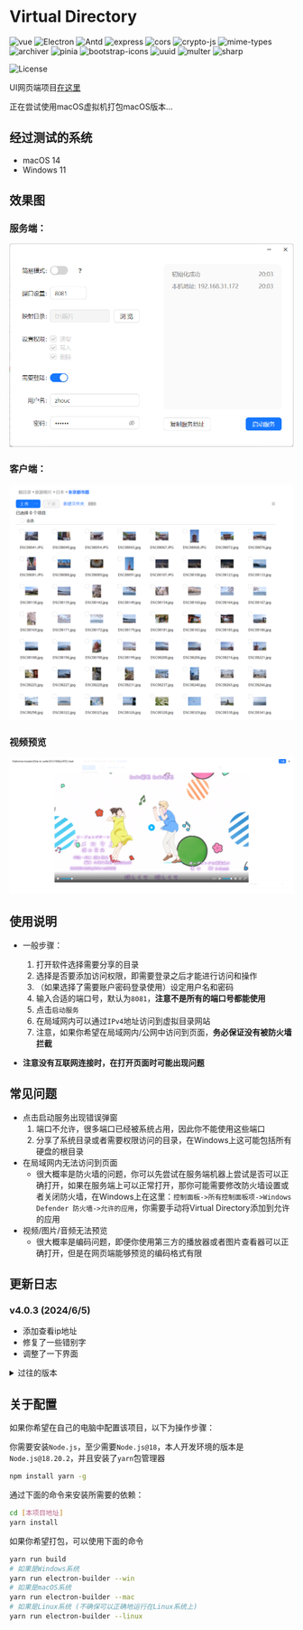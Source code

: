 # Virtual Directory

![vue](https://img.shields.io/badge/vue.js-3.4.15-green?logo=vue.js)
![Electron](https://img.shields.io/badge/Electron-28.2-white)
![Antd](https://img.shields.io/badge/Antd-4.x-blue)
![express](https://img.shields.io/badge/express-4.19.2-red )
![cors](https://img.shields.io/badge/cors-2.8.5-orange)
![crypto-js](https://img.shields.io/badge/crypto_js-4.2.0-yellow)
![mime-types](https://img.shields.io/badge/mime_types-2.1.35-pink)
![archiver](https://img.shields.io/badge/archiver-7.0.1-darkgreen)
![pinia](https://img.shields.io/badge/pinia-2.1.7-yellow)
![bootstrap-icons](https://img.shields.io/badge/bootstrap_icons-1.11.3-purple)
![uuid](https://img.shields.io/badge/uuid-9.0.1-orange)
![multer](https://img.shields.io/badge/multer-1.4.5-lightblue)
![sharp](https://img.shields.io/badge/multer-0.33.3-lightgreen)

![License](https://img.shields.io/badge/License-MIT-dark_green)

UI网页端项目[在这里](https://github.com/Zhoucheng133/virtual-dir-page)

正在尝试使用macOS虚拟机打包macOS版本...

## 经过测试的系统
-  macOS 14
-  Windows 11

## 效果图

### 服务端：

![服务端截图](demo/demo1.png)

### 客户端：

![客户端截图](demo/demo2.png)

### 视频预览

![视频预览截图](demo/demo3.png)

## 使用说明

- 一般步骤：
  1. 打开软件选择需要分享的目录
  2. 选择是否要添加访问权限，即需要登录之后才能进行访问和操作
  3. （如果选择了需要账户密码登录使用）设定用户名和密码
  4. 输入合适的端口号，默认为`8081`，**注意不是所有的端口号都能使用**
  5. 点击`启动服务`
  6. 在局域网内可以通过`IPv4`地址访问到虚拟目录网站
  7. 注意，如果你希望在局域网内/公网中访问到页面，**务必保证没有被防火墙拦截**

- **注意没有互联网连接时，在打开页面时可能出现问题**

## 常见问题

- 点击启动服务出现错误弹窗
  1. 端口不允许，很多端口已经被系统占用，因此你不能使用这些端口
  2. 分享了系统目录或者需要权限访问的目录，在Windows上这可能包括所有硬盘的根目录
- 在局域网内无法访问到页面
  - 很大概率是防火墙的问题，你可以先尝试在服务端机器上尝试是否可以正确打开，如果在服务端上可以正常打开，那你可能需要修改防火墙设置或者关闭防火墙，在Windows上在这里：`控制面板->所有控制面板项->Windows Defender 防火墙->允许的应用`，你需要手动将Virtual Directory添加到允许的应用
- 视频/图片/音频无法预览
  - 很大概率是编码问题，即便你使用第三方的播放器或者图片查看器可以正确打开，但是在网页端能够预览的编码格式有限

## 更新日志

### v4.0.3 (2024/6/5)
- 添加查看ip地址
- 修复了一些错别字
- 调整了一下界面

<details>
<summary>过往的版本</summary>

- ### v4.0.2 (2024/5/11)
  - 添加权限设置，包括读取，写入和删除的权限
  - ~~添加简易模式（只允许上传）~~
  
- ### v4.0.1 (2024/5/10)
  - (更新内容相较于v3.2.4)
  - 使用Vue3+Vite+Electron重构
  - 修复特殊字符问题
  - 修复页面语言识别问题
  - 修复无法拖拽上传的问题
  - 改进了运行效率
  - 改进了服务端界面布局

- ### v4.0.0 Beta (2024/5/8) 
  - 使用Vue3+Vite+Electron重构
  - 改进启动速度

- ### v3.2.4 (2023/12/30)
  - 修复在预览界面下载错误的问题

- ### v3.2.3 (2023/12/18)
  - 修复文件压缩完成才能下载的问题
  - 修复预览图片时客户端读写压力过大的问题

- ### v3.2.2 (2023/12/16)
  - 大幅提高网格视图下预览图片的效率
  - 修复无法下载单个文件夹的问题

- ### v3.2.1 (2023/12/14)
  - 添加网格视图
  - 添加文件夹/文件混合下载功能

- ### v3.2.0 (2023/12/3)
  - 添加了文件夹下载的功能
  - 修复上传文件的身份认证问题

- ### v3.1.1 (2023/12/1)
  - 更新身份验证策略
  - 修复页面切换问题
  - 修复含有特殊字符图片无法预览的问题

- ### v3.1.0 (2023/11/30)
  - 添加多文件下载
  - 添加显示已经上传的文件大小
  - 添加对m4a的支持
  - 改进标题栏和工具栏
  - 改进排序规则
  - 改进下载按钮
  - 修复上传失败后没有刷新页面的问题
  - 修复右键菜单删除文件的错误

- ### v3.0.0 (2023/11/26)
  - 使用Webpack重新开发了客户端页面
  - 改进图标的显示
  - 使用客户端页面登录
  - 添加查看上传进度功能
  - 右键菜单添加了下载按钮
  - 修复视频需要加载完成才能播放的问题
  - 修复多选时右键菜单识别错误

- ### v2.1.0 (2023/9/11)
  - 添加一些文件的预览功能
  - 对于不识别的文件直接下载

- ### v2.0.5 (2023/8/21)
  - 添加拖拽上传功能
  - 修复出错没有提示的bug

- ### v2.0.4 (2023/8/2)
  - 添加懒加载
  - 修复网格布局错误

- ### v2.0.3 (2023/7/28)
  - 超长文件名简写
  - 支持图片缩略图
  - 增加点击路径跳转
  - 增加文件显示方式
  - 调整页面布局

- ### v2.0.2 (2023/7/26)
  - 解决视频无法跳转进度条的问题
  - 新标签页打开文件
  - 修改程序逻辑

- ### v2.0.1 (2023/7/23)
  - 支持上传多个文件
  - ~~支持上传目录~~
  - 解决上传失败没有提示的bug
  - 添加全选按钮
  - 兼容Linux系统

- ### v2.0 (2023/7/21)
  - 增加上传文件的功能
  - 增加删除文件的功能
  - 增加重命名文件/文件夹功能
  - 修改样式表的一些bug
  - 添加右键菜单
  - 弹窗适配移动端

- ### v1.0.5 (2023/7/12)
  - 完善浏览器端界面
  - 浏览器端界面添加了很多文件图标

- ### v1.0.4 (2023/7/8)
  - 完善启动判定
  - 增加对Apple Silicon的支持

- ### v1.0.3 (2023/7/7)
  - 避免Windows用户选中系统文件夹
  - 避免macOS用户选中根目录
  - 解决重复调用函数的问题
  - 在macOS上点击红色按钮修改为退出（原先为关闭窗口）

- ### v1.0.2 (2023/7/6)
  - 解决下载文件名乱码的问题
  - 解决下载文件时无法获取文件大小和剩余时间的问题
  - 增加记住上一次输入的功能

- ### v1.0.1 (2023/7/5)
  - 增加图标
  - 改进Windows界面
  - 对IPv6不支持的情况做提示
  - 启动失败提示

- ### v1.0 (2023/7/5)
  - 第一个版本
</details>

## 关于配置
如果你希望在自己的电脑中配置该项目，以下为操作步骤：

你需要安装`Node.js`，至少需要`Node.js@18`，本人开发环境的版本是`Node.js@18.20.2`，并且安装了`yarn`包管理器

```bash
npm install yarn -g
```

通过下面的命令来安装所需要的依赖：
```bash
cd [本项目地址]
yarn install
```

如果你希望打包，可以使用下面的命令
```bash
yarn run build
# 如果是Windows系统
yarn run electron-builder --win
# 如果是macOS系统
yarn run electron-builder --mac
# 如果是Linux系统 (不确保可以正确地运行在Linux系统上)
yarn run electron-builder --linux
```
